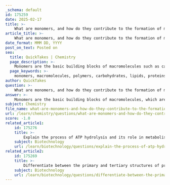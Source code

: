 ```yaml
---
_schema: default
id: 175259
date: 2025-02-17
title: >-
    What are monomers, and how do they contribute to the formation of macromolecules?
article_title: >-
    What are monomers, and how do they contribute to the formation of macromolecules?
date_format: MMM DD, YYYY
post_on_text: Posted on
seo:
  title: QuickTakes | Chemistry
  page_description: >-
    Monomers are the basic building blocks of macromolecules such as carbohydrates, proteins, lipids, and nucleic acids. They link together to form polymers through dehydration synthesis and can be broken down by hydrolysis.
  page_keywords: >-
    monomers, macromolecules, polymers, carbohydrates, lipids, proteins, nucleic acids, dehydration synthesis, hydrolysis, glucose, amino acids, nucleotides, biological systems
author: QuickTakes
question: >-
    What are monomers, and how do they contribute to the formation of macromolecules?
answer: >-
    Monomers are the basic building blocks of macromolecules, which are large, complex molecules essential for life. Each type of macromolecule—carbohydrates, lipids, proteins, and nucleic acids—is composed of specific monomers that link together to form polymers.\n\n### Definition of Monomers\nMonomers are small, simple molecules that can chemically bond with other monomers to form larger structures known as polymers. For example:\n- **Glucose** is a monomer that can link together to form the polymer **starch**.\n- **Amino acids** are the monomers that combine to form **proteins**.\n- **Nucleotides** are the monomers that make up **nucleic acids** like DNA and RNA.\n\n### Contribution to Macromolecules\nThe process of forming macromolecules from monomers involves two key biochemical processes:\n1. **Dehydration Synthesis (Condensation Reaction)**: This process involves the removal of a water molecule when two monomers bond together. For example, when two glucose molecules join to form maltose, a water molecule is released:\n   $$ \n   \text{Glucose} + \text{Glucose} \rightarrow \text{Maltose} + H_2O \n   $$\n\n2. **Hydrolysis**: This is the reverse process, where water is added to break down polymers into their constituent monomers. For instance, when starch is hydrolyzed, it breaks down into glucose units:\n   $$ \n   \text{Starch} + H_2O \rightarrow \text{Glucose} + \text{Glucose} \n   $$\n\n### Types of Macromolecules\n- **Carbohydrates**: Composed of sugar monomers (e.g., glucose) that form polysaccharides (e.g., starch, glycogen).\n- **Proteins**: Formed from amino acid monomers linked by peptide bonds, creating polypeptides that fold into functional proteins.\n- **Nucleic Acids**: Made from nucleotide monomers, which form DNA and RNA, essential for genetic information storage and transfer.\n- **Lipids**: While not strictly polymers, lipids can be formed from smaller units like fatty acids and glycerol.\n\nIn summary, monomers are crucial for the formation of macromolecules through processes like dehydration synthesis and hydrolysis, enabling the complex structures and functions necessary for biological systems.
subject: Chemistry
file_name: what-are-monomers-and-how-do-they-contribute-to-the-formation-of-macromolecules.md
url: /learn/chemistry/questions/what-are-monomers-and-how-do-they-contribute-to-the-formation-of-macromolecules
score: -1.0
related_article1:
    id: 175276
    title: >-
        Explain the process of ATP hydrolysis and its role in metabolism.
    subject: Biotechnology
    url: /learn/biotechnology/questions/explain-the-process-of-atp-hydrolysis-and-its-role-in-metabolism
related_article2:
    id: 175269
    title: >-
        Differentiate between the primary and tertiary structures of proteins.
    subject: Biotechnology
    url: /learn/biotechnology/questions/differentiate-between-the-primary-and-tertiary-structures-of-proteins
---
```


&nbsp;